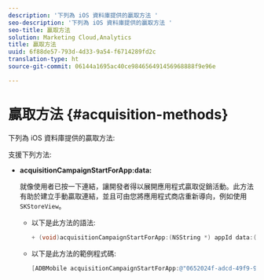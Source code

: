 ```yaml
---
description: '下列為 iOS 資料庫提供的贏取方法 '
seo-description: '下列為 iOS 資料庫提供的贏取方法 '
seo-title: 贏取方法
solution: Marketing Cloud,Analytics
title: 贏取方法
uuid: 6f88de57-793d-4d33-9a54-f6714289fd2c
translation-type: ht
source-git-commit: 06144a1695ac40ce984656491456968888f9e96e

---
```



# 贏取方法 {#acquisition-methods}

下列為 iOS 資料庫提供的贏取方法:

支援下列方法:

* **acquisitionCampaignStartForApp:data:**

   就像使用者已按一下連結，讓開發者得以展開應用程式贏取促銷活動。此方法有助於建立手動贏取連結，並且可由您將應用程式商店重新導向，例如使用 `SKStoreView`。

   * 以下是此方法的語法:

      ```objective-c
      + (void)acquisitionCampaignStartForApp:(NSString *) appId data:(NSDictionary *)data; 
      ```

   * 以下是此方法的範例程式碼:

      ```objective-c
      [ADBMobile acquisitionCampaignStartForApp:@"0652024f-adcd-49f9-9bd7-2552a4564d2f" data:@{@"custom.key":@"value"}]; 
      ```


